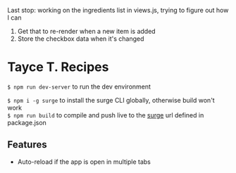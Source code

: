 Last stop: working on the ingredients list in views.js, trying to figure out how I can 
1. Get that to re-render when a new item is added
2. Store the checkbox data when it's changed

# Tayce T. Recipes

`$ npm run dev-server` to run the dev environment  

`$ npm i -g surge` to install the surge CLI globally, otherwise build won't work  
`$ npm run build` to compile and push live to the [surge](https://surge.sh/) url defined in package.json

## Features

* Auto-reload if the app is open in multiple tabs
